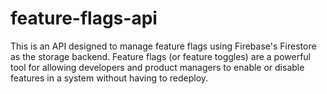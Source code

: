 # feature-flags-api
This is an API designed to manage feature flags using Firebase's Firestore as the storage backend. Feature flags (or feature toggles) are a powerful tool for allowing developers and product managers to enable or disable features in a system without having to redeploy.
